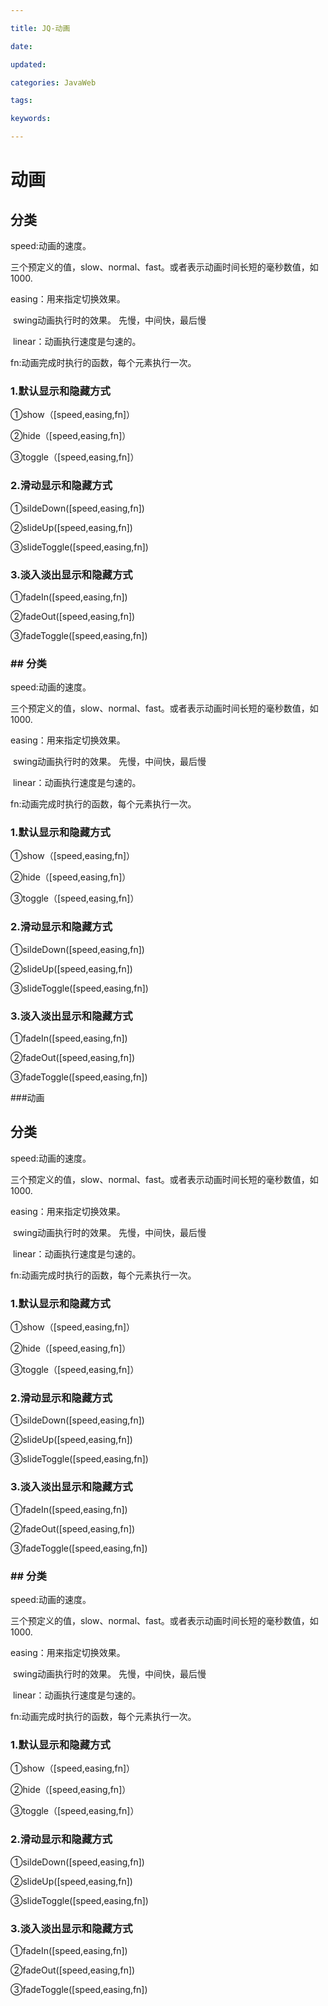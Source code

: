 ```yaml
---

title: JQ-动画

date: 

updated: 

categories: JavaWeb

tags: 

keywords: 

---
```

# 动画

## 分类

speed:动画的速度。

​		三个预定义的值，slow、normal、fast。或者表示动画时间长短的毫秒数值，如1000.

easing：用来指定切换效果。  

​              swing动画执行时的效果。 先慢，中间快，最后慢

​             linear：动画执行速度是匀速的。

fn:动画完成时执行的函数，每个元素执行一次。



### 1.默认显示和隐藏方式

①show（[speed,easing,fn]）

②hide（[speed,easing,fn]）

③toggle（[speed,easing,fn]）

### 2.滑动显示和隐藏方式

①sildeDown([speed,easing,fn])

②slideUp([speed,easing,fn])

③slideToggle([speed,easing,fn])

### 3.淡入淡出显示和隐藏方式

①fadeIn([speed,easing,fn])

②fadeOut([speed,easing,fn])

③fadeToggle([speed,easing,fn])



### ## 分类

speed:动画的速度。

​		三个预定义的值，slow、normal、fast。或者表示动画时间长短的毫秒数值，如1000.

easing：用来指定切换效果。  

​              swing动画执行时的效果。 先慢，中间快，最后慢

​             linear：动画执行速度是匀速的。

fn:动画完成时执行的函数，每个元素执行一次。



### 1.默认显示和隐藏方式

①show（[speed,easing,fn]）

②hide（[speed,easing,fn]）

③toggle（[speed,easing,fn]）

### 2.滑动显示和隐藏方式

①sildeDown([speed,easing,fn])

②slideUp([speed,easing,fn])

③slideToggle([speed,easing,fn])

### 3.淡入淡出显示和隐藏方式

①fadeIn([speed,easing,fn])

②fadeOut([speed,easing,fn])

③fadeToggle([speed,easing,fn])



###动画

## 分类

speed:动画的速度。

​		三个预定义的值，slow、normal、fast。或者表示动画时间长短的毫秒数值，如1000.

easing：用来指定切换效果。  

​              swing动画执行时的效果。 先慢，中间快，最后慢

​             linear：动画执行速度是匀速的。

fn:动画完成时执行的函数，每个元素执行一次。



### 1.默认显示和隐藏方式

①show（[speed,easing,fn]）

②hide（[speed,easing,fn]）

③toggle（[speed,easing,fn]）

### 2.滑动显示和隐藏方式

①sildeDown([speed,easing,fn])

②slideUp([speed,easing,fn])

③slideToggle([speed,easing,fn])

### 3.淡入淡出显示和隐藏方式

①fadeIn([speed,easing,fn])

②fadeOut([speed,easing,fn])

③fadeToggle([speed,easing,fn])



### ## 分类

speed:动画的速度。

​		三个预定义的值，slow、normal、fast。或者表示动画时间长短的毫秒数值，如1000.

easing：用来指定切换效果。  

​              swing动画执行时的效果。 先慢，中间快，最后慢

​             linear：动画执行速度是匀速的。

fn:动画完成时执行的函数，每个元素执行一次。



### 1.默认显示和隐藏方式

①show（[speed,easing,fn]）

②hide（[speed,easing,fn]）

③toggle（[speed,easing,fn]）

### 2.滑动显示和隐藏方式

①sildeDown([speed,easing,fn])

②slideUp([speed,easing,fn])

③slideToggle([speed,easing,fn])

### 3.淡入淡出显示和隐藏方式

①fadeIn([speed,easing,fn])

②fadeOut([speed,easing,fn])

③fadeToggle([speed,easing,fn])



###
